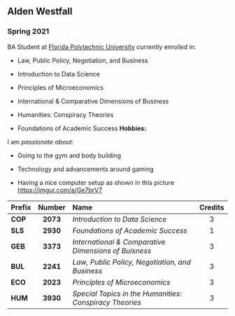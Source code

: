 ## Alden Westfall

### Spring 2021 

BA Student at [Florida Polytechnic University](https://www.floridapoly.edu) currently enrolled in: 

- Law, Public Policy, Negotiation, and Business

- Introduction to Data Science

- Principles of Microeconomics

- International & Comparative Dimensions of Business

- Humanities: Conspiracy Theories

- Foundations of Academic Success
**Hobbies:**

I am _passionate about_: 

- Going to the gym and body building

- Technology and advancements around gaming

- Having a nice computer setup as shown in this picture <https://imgur.com/a/Ge7brV7>


|    Prefix     |   Number      | Name  | Credits|
| ------------- |:-------------:| :-----|:----:
| **COP**           | **2073** | _Introduction to Data Science_ | 3|
| **SLS**    | **2930**    |   _Foundations of Academic Success_| 1|
| **GEB** | **3373**     |    _International & Comparative Dimensions of Buisness_| 3|
| **BUL**  | **2241** | _Law, Public Policy, Negotiation, and Business_| 3
|**ECO** | **2023** | _Principles of Microeconomics_|3|
|**HUM**| **3930** | _Special Topics in the Humanities: Conspiracy Theories_|3|